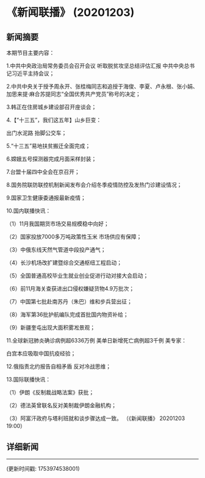 # 《新闻联播》 (20201203)

## 新闻摘要

本期节目主要内容：


1.中共中央政治局常务委员会召开会议 听取脱贫攻坚总结评估汇报 中共中央总书记习近平主持会议；


2.中共中央关于授予周永开、张桂梅同志和追授于海俊、李夏、卢永根、张小娟、加思来提·麻合苏提同志“全国优秀共产党员”称号的决定；


3.韩正在住房城乡建设部召开座谈会；


4.【“十三五”，我们这五年】山乡巨变：

出门水泥路 抬脚公交车；


5.“十三五”易地扶贫搬迁全面完成；


6.嫦娥五号探测器完成月面采样封装；


7.台盟十届四中全会在京召开；


8.国务院联防联控机制新闻发布会介绍冬季疫情防控及发热门诊建设情况；


9.国家卫生健康委通报最新疫情；


10.国内联播快讯：


（1）11月我国期货市场交易规模稳中向好；


（2）国家投放7000多万吨政策性玉米 市场供应有保障；


（3）中俄东线天然气管道中段投产通气；


（4）长沙机场改扩建暨综合交通枢纽工程启动；


（5）全国普通高校毕业生就业创业促进行动对接大会启动；


（6）前11月海关查获进出口侵权嫌疑货物4.9万批次；


（7）中国第七批赴南苏丹（朱巴）维和步兵营出征；


（8）海军第36批护航编队完成首批国内物资补给；


（9）新疆奎屯出现大面积雾凇景观；


11.全球新冠肺炎确诊病例超6336万例 美单日新增死亡病例超3千例 美专家：

白宫本应吸取中国抗疫经验；


12.俄指责北约报告自相矛盾 反对冷战思维；


13.国际联播快讯：


（1）伊朗《反制裁战略法案》获批；


（2）德法英曾联名反对美制裁伊朗金融机构；


（3）阿富汗政府与塔利班就和谈步骤达成一致。
（《新闻联播》 20201203 19:00）

## 详细新闻

---

(更新时间戳: 1753974538001)

